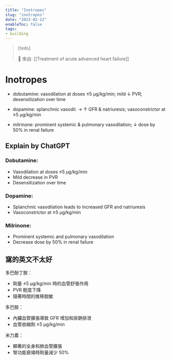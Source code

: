 ```yaml
---
title: "Inotropes"
slug: "inotropes"
date: "2023-02-12"
enableToc: false
tags:
- building
---
```


> [!info]
>
> 🌱 來自: [[Treatment of acute advanced heart failure]]

# Inotropes

* dobutamine: vasodilation at doses ≤5 µg/kg/min; mild ↓ PVR; desensitization over time

* dopamine: splanchnic vasodil. → ↑ GFR & natriuresis; vasoconstrictor at ≥5 µg/kg/min

* milrinone: prominent systemic & pulmonary vasodilation; ↓ dose by 50% in renal failure


## Explain by ChatGPT


### Dobutamine:
- Vasodilation at doses ≤5 µg/kg/min
- Mild decrease in PVR
- Desensitization over time

### Dopamine:
- Splanchnic vasodilation leads to increased GFR and natriuresis
- Vasoconstrictor at ≥5 µg/kg/min

### Milrinone:
- Prominent systemic and pulmonary vasodilation
- Decrease dose by 50% in renal failure

## 窩的英文不太好

多巴酚丁胺：
- 劑量 ≤5 µg/kg/min 時的血管舒張作用
- PVR 輕度下降
- 隨著時間的推移脫敏

多巴胺：
- 內臟血管擴張導致 GFR 增加和尿鈉排泄
- 血管收縮劑 ≥5 µg/kg/min

米力農：
- 顯著的全身和肺血管擴張
- 腎功能衰竭時劑量減少 50%
